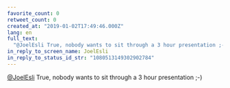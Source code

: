 ```yaml
---
favorite_count: 0
retweet_count: 0
created_at: "2019-01-02T17:49:46.000Z"
lang: en
full_text:
  "@JoelEsli True, nobody wants to sit through a 3 hour presentation ;-)"
in_reply_to_screen_name: JoelEsli
in_reply_to_status_id_str: "1080513149302902784"
---
```


[@JoelEsli](https://twitter.com/JoelEsli) True, nobody wants to sit through a 3
hour presentation ;-)
